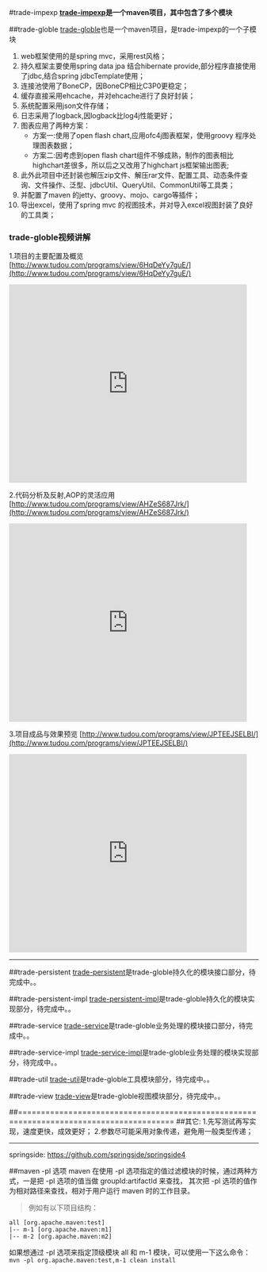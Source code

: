 #trade-impexp
**[trade-impexp](https://github.com/luowei/trade-impexp)是一个maven项目，其中包含了多个模块**

##trade-globle
[trade-globle](https://github.com/luowei/trade-impexp/tree/master/trade-globle)也是一个maven项目，是trade-impexp的一个子模块

1. web框架使用的是spring mvc，采用rest风格；
2. 持久框架主要使用spring data jpa 结合hibernate provide,部分程序直接使用了jdbc,结合spring jdbcTemplate使用；
3. 连接池使用了BoneCP，因BoneCP相比C3P0更稳定；
4. 缓存直接采用ehcache，并对ehcache进行了良好封装；
5. 系统配置采用json文件存储；
6. 日志采用了logback,因logback比log4j性能更好；
7. 图表应用了两种方案：
    * 方案一:使用了open flash chart,应用ofc4j图表框架，使用groovy 程序处理图表数据；
    * 方案二:因考虑到open flash chart组件不够成熟，制作的图表相比highchart差很多，所以后之又改用了highchart js框架输出图表;
8. 此外此项目中还封装也解压zip文件、解压rar文件、配置工具、动态条件查询、文件操作、泛型、jdbcUtil、QueryUtil、CommonUtil等工具类；
9. 并配置了maven 的jetty、groovy、mojo、cargo等插件；
10. 导出excel，使用了spring mvc 的视图技术，并对导入excel视图封装了良好的工具类；


### trade-globle视频讲解
1.项目的主要配置及概览
[http://www.tudou.com/programs/view/6HqDeYy7guE/](http://www.tudou.com/programs/view/6HqDeYy7guE/)
<iframe src="http://www.tudou.com/programs/view/html5embed.action?type=0&code=6HqDeYy7guE&lcode=&resourceId=68930770_06_05_99" allowtransparency="true" scrolling="no" border="0" frameborder="0" style="width:480px;height:400px;"></iframe>

2.代码分析及反射,AOP的灵活应用
[http://www.tudou.com/programs/view/AHZeS687Jrk/](http://www.tudou.com/programs/view/AHZeS687Jrk/)
<iframe src="http://www.tudou.com/programs/view/html5embed.action?type=0&code=AHZeS687Jrk&lcode=&resourceId=68930770_06_05_99" allowtransparency="true" scrolling="no" border="0" frameborder="0" style="width:480px;height:400px;"></iframe>

3.项目成品与效果预览
[http://www.tudou.com/programs/view/JPTEEJSELBI/](http://www.tudou.com/programs/view/JPTEEJSELBI/)
<iframe src="http://www.tudou.com/programs/view/html5embed.action?type=0&code=JPTEEJSELBI&lcode=&resourceId=68930770_06_05_99" allowtransparency="true" scrolling="no" border="0" frameborder="0" style="width:480px;height:400px;"></iframe>

----

##trade-persistent
[trade-persistent](https://github.com/luowei/trade-impexp/tree/master/trade-persistent)是trade-globle持久化的模块接口部分，待完成中。。

##trade-persistent-impl
[trade-persistent-impl](https://github.com/luowei/trade-impexp/tree/master/trade-persistent-impl)是trade-globle持久化的模块实现部分，待完成中。。

##trade-service
[trade-service](https://github.com/luowei/trade-impexp/tree/master/trade-service)是trade-globle业务处理的模块接口部分，待完成中。。

##trade-service-impl
[trade-service-impl](https://github.com/luowei/trade-impexp/tree/master/trade-service-impl)是trade-globle业务处理的模块实现部分，待完成中。。

##trade-util
[trade-util](https://github.com/luowei/trade-impexp/tree/master/trade-util)是trade-globle工具模块部分，待完成中。。

##trade-view
[trade-view](https://github.com/luowei/trade-impexp/tree/master/trade-view)是trade-globle视图模块部分，待完成中。。



##========================================================================================
##其它:
1.先写测试再写实现，速度更快，成效更好；
2.参数尽可能采用对象传递，避免用一般类型传递；

---------------------------------
springside:
https://github.com/springside/springside4

##maven -pl 选项
maven 在使用 -pl 选项指定的值过滤模块的时候，通过两种方式，一是把 -pl 选项的值当做 groupId:artifactId 来查找，
其次把 -pl 选项的值作为相对路径来查找，相对于用户运行 maven 时的工作目录。

> 例如有以下项目结构：

    all [org.apache.maven:test]
    |-- m-1 [org.apache.maven:m1]
    |-- m-2 [org.apache.maven:m2]

如果想通过 -pl 选项来指定顶级模块 all 和 m-1 模块，可以使用一下这么命令：
`mvn -pl org.apache.maven:test,m-1 clean install`
